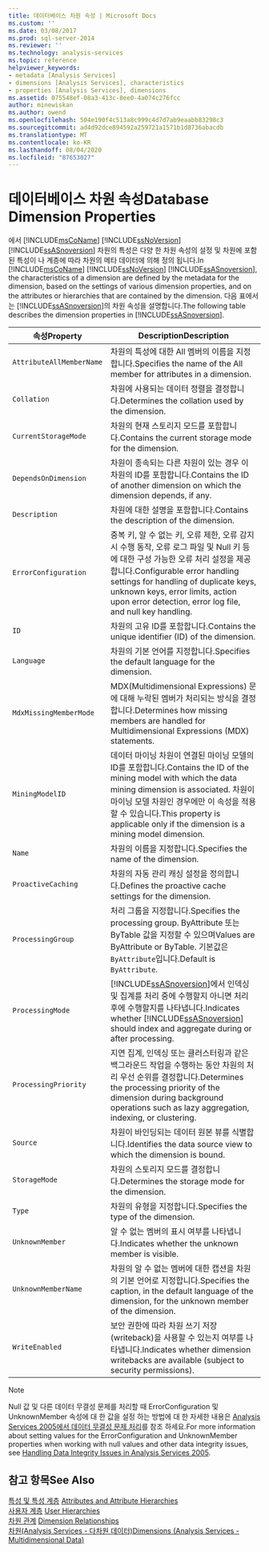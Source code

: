 ```yaml
---
title: 데이터베이스 차원 속성 | Microsoft Docs
ms.custom: ''
ms.date: 03/08/2017
ms.prod: sql-server-2014
ms.reviewer: ''
ms.technology: analysis-services
ms.topic: reference
helpviewer_keywords:
- metadata [Analysis Services]
- dimensions [Analysis Services], characteristics
- properties [Analysis Services], dimensions
ms.assetid: 075548ef-08a3-413c-8ee0-4a074c276fcc
author: minewiskan
ms.author: owend
ms.openlocfilehash: 504e190f4c513a8c999c4d7d7ab9eaabb83298c3
ms.sourcegitcommit: ad4d92dce894592a259721a1571b1d8736abacdb
ms.translationtype: MT
ms.contentlocale: ko-KR
ms.lasthandoff: 08/04/2020
ms.locfileid: "87653027"
---
```

# <a name="database-dimension-properties"></a><span data-ttu-id="8f31d-102">데이터베이스 차원 속성</span><span class="sxs-lookup"><span data-stu-id="8f31d-102">Database Dimension Properties</span></span>
  <span data-ttu-id="8f31d-103">에서 [!INCLUDE[msCoName](../../includes/msconame-md.md)] [!INCLUDE[ssNoVersion](../../includes/ssnoversion-md.md)] [!INCLUDE[ssASnoversion](../../includes/ssasnoversion-md.md)] 차원의 특성은 다양 한 차원 속성의 설정 및 차원에 포함 된 특성이 나 계층에 따라 차원의 메타 데이터에 의해 정의 됩니다.</span><span class="sxs-lookup"><span data-stu-id="8f31d-103">In [!INCLUDE[msCoName](../../includes/msconame-md.md)] [!INCLUDE[ssNoVersion](../../includes/ssnoversion-md.md)] [!INCLUDE[ssASnoversion](../../includes/ssasnoversion-md.md)], the characteristics of a dimension are defined by the metadata for the dimension, based on the settings of various dimension properties, and on the attributes or hierarchies that are contained by the dimension.</span></span> <span data-ttu-id="8f31d-104">다음 표에서는 [!INCLUDE[ssASnoversion](../../includes/ssasnoversion-md.md)]의 차원 속성을 설명합니다.</span><span class="sxs-lookup"><span data-stu-id="8f31d-104">The following table describes the dimension properties in [!INCLUDE[ssASnoversion](../../includes/ssasnoversion-md.md)].</span></span>  
  
|<span data-ttu-id="8f31d-105">속성</span><span class="sxs-lookup"><span data-stu-id="8f31d-105">Property</span></span>|<span data-ttu-id="8f31d-106">Description</span><span class="sxs-lookup"><span data-stu-id="8f31d-106">Description</span></span>|  
|--------------|-----------------|  
|`AttributeAllMemberName`|<span data-ttu-id="8f31d-107">차원의 특성에 대한 All 멤버의 이름을 지정합니다.</span><span class="sxs-lookup"><span data-stu-id="8f31d-107">Specifies the name of the All member for attributes in a dimension.</span></span>|  
|`Collation`|<span data-ttu-id="8f31d-108">차원에 사용되는 데이터 정렬을 결정합니다.</span><span class="sxs-lookup"><span data-stu-id="8f31d-108">Determines the collation used by the dimension.</span></span>|  
|`CurrentStorageMode`|<span data-ttu-id="8f31d-109">차원의 현재 스토리지 모드를 포함합니다.</span><span class="sxs-lookup"><span data-stu-id="8f31d-109">Contains the current storage mode for the dimension.</span></span>|  
|`DependsOnDimension`|<span data-ttu-id="8f31d-110">차원이 종속되는 다른 차원이 있는 경우 이 차원의 ID를 포함합니다.</span><span class="sxs-lookup"><span data-stu-id="8f31d-110">Contains the ID of another dimension on which the dimension depends, if any.</span></span>|  
|`Description`|<span data-ttu-id="8f31d-111">차원에 대한 설명을 포함합니다.</span><span class="sxs-lookup"><span data-stu-id="8f31d-111">Contains the description of the dimension.</span></span>|  
|`ErrorConfiguration`|<span data-ttu-id="8f31d-112">중복 키, 알 수 없는 키, 오류 제한, 오류 감지 시 수행 동작, 오류 로그 파일 및 Null 키 등에 대한 구성 가능한 오류 처리 설정을 제공합니다.</span><span class="sxs-lookup"><span data-stu-id="8f31d-112">Configurable error handling settings for handling of duplicate keys, unknown keys, error limits, action upon error detection, error log file, and null key handling.</span></span>|  
|`ID`|<span data-ttu-id="8f31d-113">차원의 고유 ID를 포함합니다.</span><span class="sxs-lookup"><span data-stu-id="8f31d-113">Contains the unique identifier (ID) of the dimension.</span></span>|  
|`Language`|<span data-ttu-id="8f31d-114">차원의 기본 언어를 지정합니다.</span><span class="sxs-lookup"><span data-stu-id="8f31d-114">Specifies the default language for the dimension.</span></span>|  
|`MdxMissingMemberMode`|<span data-ttu-id="8f31d-115">MDX(Multidimensional Expressions) 문에 대해 누락된 멤버가 처리되는 방식을 결정합니다.</span><span class="sxs-lookup"><span data-stu-id="8f31d-115">Determines how missing members are handled for Multidimensional Expressions (MDX) statements.</span></span>|  
|`MiningModelID`|<span data-ttu-id="8f31d-116">데이터 마이닝 차원이 연결된 마이닝 모델의 ID를 포함합니다.</span><span class="sxs-lookup"><span data-stu-id="8f31d-116">Contains the ID of the mining model with which the data mining dimension is associated.</span></span> <span data-ttu-id="8f31d-117">차원이 마이닝 모델 차원인 경우에만 이 속성을 적용할 수 있습니다.</span><span class="sxs-lookup"><span data-stu-id="8f31d-117">This property is applicable only if the dimension is a mining model dimension.</span></span>|  
|`Name`|<span data-ttu-id="8f31d-118">차원의 이름을 지정합니다.</span><span class="sxs-lookup"><span data-stu-id="8f31d-118">Specifies the name of the dimension.</span></span>|  
|`ProactiveCaching`|<span data-ttu-id="8f31d-119">차원의 자동 관리 캐싱 설정을 정의합니다.</span><span class="sxs-lookup"><span data-stu-id="8f31d-119">Defines the proactive cache settings for the dimension.</span></span>|  
|`ProcessingGroup`|<span data-ttu-id="8f31d-120">처리 그룹을 지정합니다.</span><span class="sxs-lookup"><span data-stu-id="8f31d-120">Specifies the processing group.</span></span> <span data-ttu-id="8f31d-121">ByAttribute 또는 ByTable 값을 지정할 수 있으며</span><span class="sxs-lookup"><span data-stu-id="8f31d-121">Values are ByAttribute or ByTable.</span></span> <span data-ttu-id="8f31d-122">기본값은 `ByAttribute`입니다.</span><span class="sxs-lookup"><span data-stu-id="8f31d-122">Default is `ByAttribute`.</span></span>|  
|`ProcessingMode`|<span data-ttu-id="8f31d-123">[!INCLUDE[ssASnoversion](../../includes/ssasnoversion-md.md)]에서 인덱싱 및 집계를 처리 중에 수행할지 아니면 처리 후에 수행할지를 나타냅니다.</span><span class="sxs-lookup"><span data-stu-id="8f31d-123">Indicates whether [!INCLUDE[ssASnoversion](../../includes/ssasnoversion-md.md)] should index and aggregate during or after processing.</span></span>|  
|`ProcessingPriority`|<span data-ttu-id="8f31d-124">지연 집계, 인덱싱 또는 클러스터링과 같은 백그라운드 작업을 수행하는 동안 차원의 처리 우선 순위를 결정합니다.</span><span class="sxs-lookup"><span data-stu-id="8f31d-124">Determines the processing priority of the dimension during background operations such as lazy aggregation, indexing, or clustering.</span></span>|  
|`Source`|<span data-ttu-id="8f31d-125">차원이 바인딩되는 데이터 원본 뷰를 식별합니다.</span><span class="sxs-lookup"><span data-stu-id="8f31d-125">Identifies the data source view to which the dimension is bound.</span></span>|  
|`StorageMode`|<span data-ttu-id="8f31d-126">차원의 스토리지 모드를 결정합니다.</span><span class="sxs-lookup"><span data-stu-id="8f31d-126">Determines the storage mode for the dimension.</span></span>|  
|`Type`|<span data-ttu-id="8f31d-127">차원의 유형을 지정합니다.</span><span class="sxs-lookup"><span data-stu-id="8f31d-127">Specifies the type of the dimension.</span></span>|  
|`UnknownMember`|<span data-ttu-id="8f31d-128">알 수 없는 멤버의 표시 여부를 나타냅니다.</span><span class="sxs-lookup"><span data-stu-id="8f31d-128">Indicates whether the unknown member is visible.</span></span>|  
|`UnknownMemberName`|<span data-ttu-id="8f31d-129">차원의 알 수 없는 멤버에 대한 캡션을 차원의 기본 언어로 지정합니다.</span><span class="sxs-lookup"><span data-stu-id="8f31d-129">Specifies the caption, in the default language of the dimension, for the unknown member of the dimension.</span></span>|  
|`WriteEnabled`|<span data-ttu-id="8f31d-130">보안 권한에 따라 차원 쓰기 저장(writeback)을 사용할 수 있는지 여부를 나타냅니다.</span><span class="sxs-lookup"><span data-stu-id="8f31d-130">Indicates whether dimension writebacks are available (subject to security permissions).</span></span>|  
  
> [!NOTE]  
>  <span data-ttu-id="8f31d-131">Null 값 및 다른 데이터 무결성 문제를 처리할 때 ErrorConfiguration 및 UnknownMember 속성에 대 한 값을 설정 하는 방법에 대 한 자세한 내용은 [Analysis Services 2005에서 데이터 무결성 문제 처리](https://go.microsoft.com/fwlink/?LinkId=81891)를 참조 하세요.</span><span class="sxs-lookup"><span data-stu-id="8f31d-131">For more information about setting values for the ErrorConfiguration and UnknownMember properties when working with null values and other data integrity issues, see [Handling Data Integrity Issues in Analysis Services 2005](https://go.microsoft.com/fwlink/?LinkId=81891).</span></span>  
  
## <a name="see-also"></a><span data-ttu-id="8f31d-132">참고 항목</span><span class="sxs-lookup"><span data-stu-id="8f31d-132">See Also</span></span>  
 <span data-ttu-id="8f31d-133">[특성 및 특성 계층](attributes-and-attribute-hierarchies.md) </span><span class="sxs-lookup"><span data-stu-id="8f31d-133">[Attributes and Attribute Hierarchies](attributes-and-attribute-hierarchies.md) </span></span>  
 <span data-ttu-id="8f31d-134">[사용자 계층](user-hierarchies.md) </span><span class="sxs-lookup"><span data-stu-id="8f31d-134">[User Hierarchies](user-hierarchies.md) </span></span>  
 <span data-ttu-id="8f31d-135">[차원 관계](../multidimensional-models-olap-logical-cube-objects/dimension-relationships.md) </span><span class="sxs-lookup"><span data-stu-id="8f31d-135">[Dimension Relationships](../multidimensional-models-olap-logical-cube-objects/dimension-relationships.md) </span></span>  
 [<span data-ttu-id="8f31d-136">차원&#40;Analysis Services - 다차원 데이터&#41;</span><span class="sxs-lookup"><span data-stu-id="8f31d-136">Dimensions &#40;Analysis Services - Multidimensional Data&#41;</span></span>](dimensions-analysis-services-multidimensional-data.md)  
  
  
